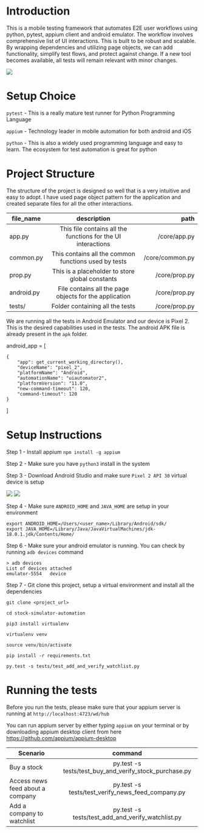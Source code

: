 
# Introduction 

This is a mobile testing framework that automates E2E user workflows using python, pytest, appium client and android emulator. 
The workflow involves comprehensive list of UI interactions. This is built to be robust and scalable. 
By wrapping dependencies and utilizing page objects, we can add functionality, simplify test flows, and 
protect against change. If a new tool becomes available, all tests will remain relevant with minor changes.

![](images/automation.gif)

# Setup Choice 

`pytest` - This is a really mature test runner for Python Programming Language

`appium` - Technology leader in mobile automation for both android and iOS

`python` - This is also a widely used programming language and easy to learn. The ecosystem for test automation is great
for python


# Project Structure 

The structure of the project is designed so well that is a very intuitive and easy to adopt. I have used page object 
pattern for the application and created separate files for all the other interactions.

| file_name  |                         description                          |            path |
|------------|:------------------------------------------------------------:|----------------:|
| app.py     | This file contains all the functions for the UI interactions |    /core/app.py |
| common.py  |     This contains all the common functions used by tests     | /core/common.py |
| prop.py    |       This is a placeholder to store global constants        |   /core/prop.py |
| android.py |    File contains all the page objects for the application    |   /core/prop.py |
| tests/     |               Folder containing all the tests                |   /core/prop.py |

We are running all the tests in Android Emulator and our device is Pixel 2. This is the desired capabilities used in 
the tests. The android APK file is already present in the  `apk` folder.  

android_app = [

    {
        "app": get_current_working_directory(),
        "deviceName": "pixel_2",
        "platformName": "Android",
        "automationName": "uiautomator2",
        "platformVersion": "11.0",
        "new-command-timeout": 120,
        "command-timeout": 120
    }

]

# Setup Instructions 

Step 1 - Install appium `npm install -g appium `

Step 2 - Make sure you have `python3` install in the system

Step 3 - Download Android Studio and make sure `Pixel 2 API 30` virtual device is setup

![](images/device-configuration.png)
![](images/pixel-2-device.png)


Step 4 - Make sure `ANDROID_HOME` and `JAVA_HOME` are setup in your environment

    export ANDROID_HOME=/Users/<user_name>/Library/Android/sdk/
    export JAVA_HOME=/Library/Java/JavaVirtualMachines/jdk-18.0.1.jdk/Contents/Home/

Step 6 - Make sure your android emulator is running. You can check by running `adb devices` command

    > adb devices
    List of devices attached
    emulator-5554	device


Step 7 - Git clone this project, setup a virtual environment and install all the dependencies 

    git clone <project_url>

    cd stock-simulator-automation
    
    pip3 install virtualenv
    
    virtualenv venv 
    
    source venv/bin/activate
    
    pip install -r requirements.txt

    py.test -s tests/test_add_and_verify_watchlist.py  


# Running the tests 

Before you run the tests, please make sure that your appium server is running at `http://localhost:4723/wd/hub`

You can run appium server by either typing `appium` on your terminal or by downloading appium desktop client from here
https://github.com/appium/appium-desktop


| Scenario |           command                                      |
|------|:------------------------------------------------------:|
| Buy a stock | py.test -s tests/test_buy_and_verify_stock_purchase.py |
| Access news feed about a company |   py.test -s tests/test_verify_news_feed_company.py  |
| Add a company to watchlist     |    py.test -s tests/test_add_and_verify_watchlist.py   |
